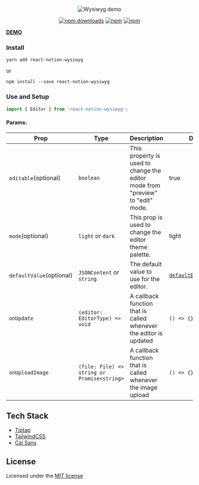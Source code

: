 <p align="center">
  <img src="./assets/demo.gif" alt="Wysiwyg demo" />
</p>

<div align="center">

[![npm downloads](https://img.shields.io/npm/dm/react-notion-wysiwyg.svg?style=for-the-badge)](https://www.npmjs.com/package/react-notion-wysiwyg)
[![npm](https://img.shields.io/npm/dt/react-notion-wysiwyg.svg?style=for-the-badge)](https://www.npmjs.com/package/react-notion-wysiwyg)
[![npm](https://img.shields.io/npm/l/react-notion-wysiwyg?style=for-the-badge)](https://github.com/splitbee/react-notion/blob/main/LICENSE)

</div>

[**DEMO**](https://buhayova.github.io/react-notion-wysiwyg/)

### Install

    yarn add react-notion-wysiwyg
or

    npm install --save react-notion-wysiwyg


### Use and Setup

```jsx
import { Editor } from 'react-notion-wysiwyg';
```

#### Params:

| Prop                  | Type                                           | Description                                                                                                                                                                              | Default                                                                                                                |
|-----------------------|------------------------------------------------|------------------------------------------------------------------------------------------------------------------------------------------------------------------------------------------|------------------------------------------------------------------------------------------------------------------------|
| `editable`(optional)  | `boolean`                                      | This property is used to change the editor mode from "preview" to "edit" mode.                                                                                                                   | true                                                                                                                   |
| `mode`(optional)      | `light` or `dark`                              | This prop is used to change the editor theme palette.                                                                                                                                              | light                                                                                                                  |
| `defaultValue`(optional)        | `JSONContent` or `string`                      | The default value to use for the editor.                                                                                                                                                 | [`defaultEditorContent`](https://github.com/steven-tey/novel/blob/main/packages/core/src/ui/editor/default-content.tsx) |
| `onUpdate`            | `(editor: EditorType) => void` | A callback function that is called whenever the editor is updated | `() => {}`                                                                                                                   |
| `onUploadImage`       | `(file: File) => string or Promise<string>`    | A callback function that is called whenever the image upload      | `() => {}`                                                                                                                    |

## Tech Stack

- [Tiptap](https://tiptap.dev/)
- [TailwindCSS](https://tailwindcss.com/)
- [Cal Sans](https://github.com/calcom/font)

## License

Licensed under the [MIT license](https://github.com/BuhayovA/react-notion-wysiwyg/blob/main/LICENSE)
